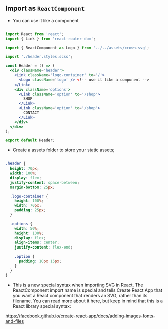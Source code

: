 

## Import as `ReactComponent`

- You can use it like a component

```jsx

import React from 'react';
import { Link } from 'react-router-dom';

import { ReactComponent as Logo } from '../../assets/crown.svg';

import './header.styles.scss';

const Header = () => (
  <div className='header'>
    <Link className='logo-container' to='/'>
      <Logo className='logo' /> <!-- use it like a component -->
    </Link>
    <div className='options'>
      <Link className='option' to='/shop'>
        SHOP
      </Link>
      <Link className='option' to='/shop'>
        CONTACT
      </Link>
    </div>
  </div>
);

export default Header;
```

- Create a assets folder to store your static assets;

```scss

.header {
  height: 70px;
  width: 100%;
  display: flex;
  justify-content: space-between;
  margin-bottom: 25px;

  .logo-container {
    height: 100%;
    width: 70px;
    padding: 25px;
  }

  .options {
    width: 50%;
    height: 100%;
    display: flex;
    align-items: center;
    justify-content: flex-end;

    .option {
      padding: 10px 15px;
    }
  }
}
```

- This is a new special syntax when importing SVG in React. The ReactComponent import name is special and tells Create React App that you want a React component that renders an SVG, rather than its filename. You can read more about it here, but keep in mind that this is a React library special syntax:

https://facebook.github.io/create-react-app/docs/adding-images-fonts-and-files
